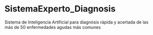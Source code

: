 # SistemaExperto_Diagnosis
Sistema de Inteligencia Artificial para diagnósis rápida y acertada de las más de 50 enfermedades agudas más comunes
